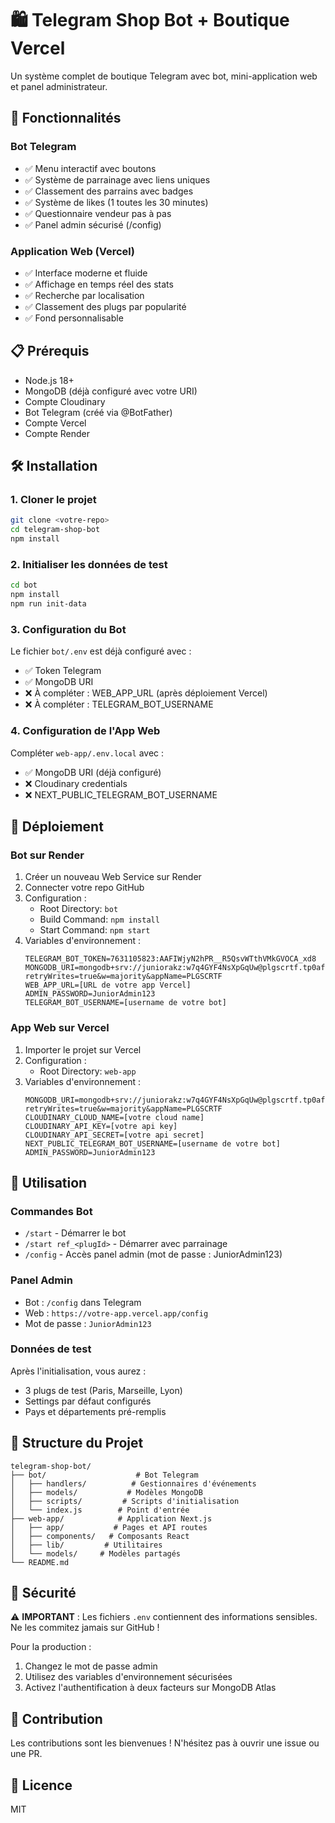 # 🛍️ Telegram Shop Bot + Boutique Vercel

Un système complet de boutique Telegram avec bot, mini-application web et panel administrateur.

## 🚀 Fonctionnalités

### Bot Telegram
- ✅ Menu interactif avec boutons
- ✅ Système de parrainage avec liens uniques
- ✅ Classement des parrains avec badges
- ✅ Système de likes (1 toutes les 30 minutes)
- ✅ Questionnaire vendeur pas à pas
- ✅ Panel admin sécurisé (/config)

### Application Web (Vercel)
- ✅ Interface moderne et fluide
- ✅ Affichage en temps réel des stats
- ✅ Recherche par localisation
- ✅ Classement des plugs par popularité
- ✅ Fond personnalisable

## 📋 Prérequis

- Node.js 18+
- MongoDB (déjà configuré avec votre URI)
- Compte Cloudinary
- Bot Telegram (créé via @BotFather)
- Compte Vercel
- Compte Render

## 🛠️ Installation

### 1. Cloner le projet
```bash
git clone <votre-repo>
cd telegram-shop-bot
npm install
```

### 2. Initialiser les données de test
```bash
cd bot
npm install
npm run init-data
```

### 3. Configuration du Bot

Le fichier `bot/.env` est déjà configuré avec :
- ✅ Token Telegram
- ✅ MongoDB URI
- ❌ À compléter : WEB_APP_URL (après déploiement Vercel)
- ❌ À compléter : TELEGRAM_BOT_USERNAME

### 4. Configuration de l'App Web

Compléter `web-app/.env.local` avec :
- ✅ MongoDB URI (déjà configuré)
- ❌ Cloudinary credentials
- ❌ NEXT_PUBLIC_TELEGRAM_BOT_USERNAME

## 🚀 Déploiement

### Bot sur Render

1. Créer un nouveau Web Service sur Render
2. Connecter votre repo GitHub
3. Configuration :
   - Root Directory: `bot`
   - Build Command: `npm install`
   - Start Command: `npm start`
4. Variables d'environnement :
   ```
   TELEGRAM_BOT_TOKEN=7631105823:AAFIWjyN2hPR__R5QsvWTthVMkGVOCA_xd8
   MONGODB_URI=mongodb+srv://juniorakz:w7q4GYF4NsXpGqUw@plgscrtf.tp0afas.mongodb.net/?retryWrites=true&w=majority&appName=PLGSCRTF
   WEB_APP_URL=[URL de votre app Vercel]
   ADMIN_PASSWORD=JuniorAdmin123
   TELEGRAM_BOT_USERNAME=[username de votre bot]
   ```

### App Web sur Vercel

1. Importer le projet sur Vercel
2. Configuration :
   - Root Directory: `web-app`
3. Variables d'environnement :
   ```
   MONGODB_URI=mongodb+srv://juniorakz:w7q4GYF4NsXpGqUw@plgscrtf.tp0afas.mongodb.net/?retryWrites=true&w=majority&appName=PLGSCRTF
   CLOUDINARY_CLOUD_NAME=[votre cloud name]
   CLOUDINARY_API_KEY=[votre api key]
   CLOUDINARY_API_SECRET=[votre api secret]
   NEXT_PUBLIC_TELEGRAM_BOT_USERNAME=[username de votre bot]
   ADMIN_PASSWORD=JuniorAdmin123
   ```

## 📱 Utilisation

### Commandes Bot
- `/start` - Démarrer le bot
- `/start ref_<plugId>` - Démarrer avec parrainage
- `/config` - Accès panel admin (mot de passe : JuniorAdmin123)

### Panel Admin
- Bot : `/config` dans Telegram
- Web : `https://votre-app.vercel.app/config`
- Mot de passe : `JuniorAdmin123`

### Données de test
Après l'initialisation, vous aurez :
- 3 plugs de test (Paris, Marseille, Lyon)
- Settings par défaut configurés
- Pays et départements pré-remplis

## 🔧 Structure du Projet

```
telegram-shop-bot/
├── bot/                    # Bot Telegram
│   ├── handlers/          # Gestionnaires d'événements
│   ├── models/           # Modèles MongoDB
│   ├── scripts/         # Scripts d'initialisation
│   └── index.js        # Point d'entrée
├── web-app/            # Application Next.js
│   ├── app/           # Pages et API routes
│   ├── components/   # Composants React
│   ├── lib/         # Utilitaires
│   └── models/     # Modèles partagés
└── README.md
```

## 🔐 Sécurité

⚠️ **IMPORTANT** : Les fichiers `.env` contiennent des informations sensibles. Ne les commitez jamais sur GitHub !

Pour la production :
1. Changez le mot de passe admin
2. Utilisez des variables d'environnement sécurisées
3. Activez l'authentification à deux facteurs sur MongoDB Atlas

## 🤝 Contribution

Les contributions sont les bienvenues ! N'hésitez pas à ouvrir une issue ou une PR.

## 📄 Licence

MIT